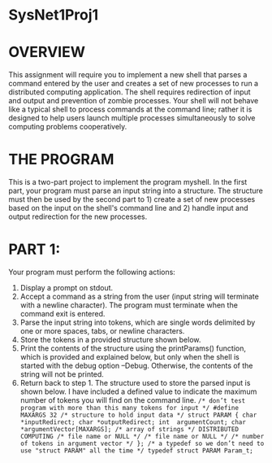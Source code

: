 # SysNet1Proj1

# OVERVIEW
This assignment will require you to implement a new shell that parses a command entered by the user and creates a set of new processes to run a distributed computing application. The shell requires redirection of input and output and prevention of zombie processes. Your shell will not behave like a typical shell to process commands at the command line; rather it is designed to help users launch multiple processes simultaneously to solve computing problems cooperatively.

# THE PROGRAM
This is a two-part project to implement the program myshell. In the first part, your program must parse an input string into a structure. The structure must then be used by the second part to 1) create a set of new processes based on the input on the shell's command line and 2) handle input and output redirection for the new processes.

# PART 1:
Your program must perform the following actions:
1. Display a prompt on stdout.
2. Accept a command as a string from the user (input string will terminate with a newline character). The
program must terminate when the command exit is entered.
3. Parse the input string into tokens, which are single words delimited by one or more spaces, tabs, or
newline characters.
4. Store the tokens in a provided structure shown below.
5. Print the contents of the structure using the printParams() function, which is provided and explained
below, but only when the shell is started with the debug option –Debug. Otherwise, the contents of the
string will not be printed.
6. Return back to step 1.
The structure used to store the parsed input is shown below. I have included a defined value to indicate the maximum number of tokens you will find on the command line.
`
/* don’t test program with more than this many tokens for input */
#define MAXARGS 32
/* structure to hold input data */
struct PARAM
{
char *inputRedirect;
char *outputRedirect;
int  argumentCount;
char *argumentVector[MAXARGS]; /* array of strings */
DISTRIBUTED COMPUTING
/* file name or NULL */
/* file name or NULL */
/* number of tokens in argument vector */
};
/* a typedef so we don’t need to use "struct PARAM" all the time */
typedef struct PARAM Param_t;
`
